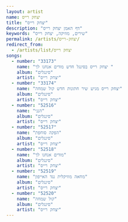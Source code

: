 ```yaml
---
layout: artist
name: יצחק רייס
title: "יצחק רייס"
description: "דף האמן יצחק רייס"
keywords: "שירים, מוזיקה, יצחק רייס"
permalink: /artists/יצחק-רייס/
redirect_from:
  - /artists/list/יצחק רייס
songs:
  - number: "33173"
    name: "יצחק רייס בסינגל חדש מודים אנחנו לך "
    album: "סינגלים"
    artist: "יצחק רייס"
  - number: "33174"
    name: "יצחק רייס מגיש שיר חתונות חדש קול שמחה"
    album: "סינגלים"
    artist: "יצחק רייס"
  - number: "52516"
    name: "הנני"
    album: "סינגלים"
    artist: "יצחק רייס"
  - number: "52517"
    name: "הפקה סוחפת"
    album: "סינגלים"
    artist: "יצחק רייס"
  - number: "52518"
    name: "מודים אנחנו לך"
    album: "סינגלים"
    artist: "יצחק רייס"
  - number: "52519"
    name: "מחאה מוזיקלית נגד האייפון"
    album: "סינגלים"
    artist: "יצחק רייס"
  - number: "52520"
    name: "קול שמחה"
    album: "סינגלים"
    artist: "יצחק רייס"
---
```

